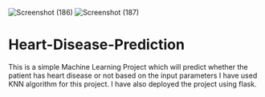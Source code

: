 ![Screenshot (186)](https://user-images.githubusercontent.com/63185422/125425847-cf37a90a-e125-4fc3-9e99-6b08e4e92afe.png)
![Screenshot (187)](https://user-images.githubusercontent.com/63185422/125425874-9d8b1aac-0f60-4742-91d8-057f2f45e092.png)
# Heart-Disease-Prediction
This is a simple Machine Learning Project which will predict whether the patient has heart disease or not based on the input parameters
I have used KNN algorithm for this project.
I have also deployed the project using flask.

